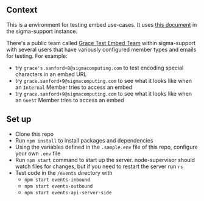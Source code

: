 ## Context

This is a environment for testing embed use-cases. It uses [this document](https://app.sigmacomputing.com/sigma-support/workbook/GS-Q3-24-Embed-Main-17S6AE3gIPEpthqvCWler8) in the sigma-support instance.

There's a public team called [Grace Test Embed Team](https://app.sigmacomputing.com/sigma-support/admin/teams/208e07fa-2d9f-4520-9c9a-cb461927c9cd) within sigma-support with several users that have variously configured member types and emails for testing. For example:
- try `grace's.sanford+8@sigmacomputing.com` to test encoding special characters in an embed URL
- try `grace.sanford+9@sigmacomputing.com` to see what it looks like when an `Internal` Member tries to access an embed
- try `grace.sanford+9@sigmacomputing.com` to see what it looks like when an `Guest` Member tries to access an embed

## Set up
- Clone this repo
- Run `npm install` to install packages and dependencies
- Using the variables defined in the `.sample.env` file of this repo, configure your own `.env` file 
- Run `npm start` command to start up the server. node-supervisor should watch files for changes, but if you need to restart the server run `rs`
- Test code in the `/events` directory with
    - `npm start events-inbound`
    - `npm start events-outbound`
    - `npm start events-api-server-side`